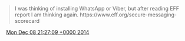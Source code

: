 > I was thinking of installing WhatsApp or Viber, but after reading EFF report I am thinking again\. https://www\.eff\.org/secure\-messaging\-scorecard

<img src="../../media/tweet.ico" width="12" /> [Mon Dec 08 21:27:09 +0000 2014](https://twitter.com/DromerDenker/status/542067883585839105)